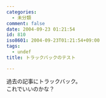 ```yaml
---
categories:
  - 未分類
comment: false
date: 2004-09-23 01:21:54
id: 810
iso8601: 2004-09-23T01:21:54+09:00
tags:
  - undef
title: トラックバックのテスト

---
```


<div class="entry-body">
                                 <p>過去の記事にトラックバック。<br />
これでいいのかな？</p>
                              </div>    	